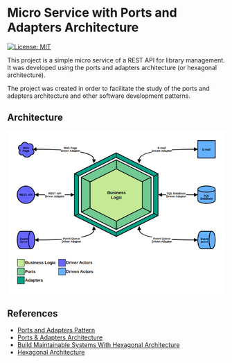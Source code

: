 Micro Service with Ports and Adapters Architecture
==================================================

[![License: MIT](https://img.shields.io/badge/License-MIT-yellow.svg)](https://opensource.org/licenses/MIT)

This project is a simple micro service of a REST API for library management. It was developed using the ports and adapters architecture (or hexagonal architecture).

The project was created in order to facilitate the study of the ports and adapters architecture and other software development patterns.

## Architecture

![](./docs/images/architecture.png?raw=true)

## References
* [Ports and Adapters Pattern](https://softwarecampament.wordpress.com/portsadapters/#tc2-1)
* [Ports & Adapters Architecture](https://herbertograca.com/2017/09/14/ports-adapters-architecture/)
* [Build Maintainable Systems With Hexagonal Architecture](https://java-design-patterns.com/blog/build-maintainable-systems-with-hexagonal-architecture/)
* [Hexagonal Architecture](https://fideloper.com/hexagonal-architecture)
